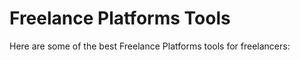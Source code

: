 # Freelance Platforms Tools

Here are some of the best Freelance Platforms tools for freelancers:


<div class="clickable-box-grid">
<ClickableBox 
    title="Upwork" 
    description="Connect with clients and find freelance jobs across various industries." 
    link="https://www.upwork.com" 
/>
<ClickableBox 
    title="Fiverr" 
    description="Offer your services as gigs and connect with buyers on Fiverr’s marketplace." 
    link="https://www.fiverr.com" 
/>
<ClickableBox 
    title="Freelancer" 
    description="Bid on projects and showcase your skills on Freelancer’s job platform." 
    link="https://www.freelancer.com" 
/>
<ClickableBox 
    title="Toptal" 
    description="Join Toptal’s exclusive network of top freelancers in software, design, and finance." 
    link="https://www.toptal.com" 
/>
<ClickableBox 
    title="Guru" 
    description="Find freelance jobs and showcase your portfolio on Guru’s platform." 
    link="https://www.guru.com" 
/>
<ClickableBox 
    title="PeoplePerHour" 
    description="Connect with businesses looking for freelance talent on PeoplePerHour." 
    link="https://www.peopleperhour.com" 
/>
<ClickableBox 
    title="99designs" 
    description="Freelance marketplace specializing in graphic design projects." 
    link="https://99designs.com" 
/>
<ClickableBox 
    title="FlexJobs" 
    description="Find remote, part-time, and freelance jobs on FlexJobs." 
    link="https://www.flexjobs.com" 
/>
<ClickableBox 
    title="SimplyHired" 
    description="Search for freelance jobs and contracts on SimplyHired’s job search engine." 
    link="https://www.simplyhired.com" 
/>
<ClickableBox 
    title="Dribbble" 
    description="Freelance marketplace and community for designers and creatives." 
    link="https://www.dribbble.com" 
/>
<ClickableBox 
    title="We Work Remotely" 
    description="Find remote freelance jobs and opportunities on We Work Remotely." 
    link="https://weworkremotely.com" 
/>
<ClickableBox 
    title="AngelList Talent" 
    description="Connect with startups hiring freelancers and remote talent on AngelList." 
    link="https://angel.co/talent" 
/>

</div>